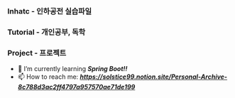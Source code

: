 ### Inhatc - 인하공전 실습파일
### Tutorial - 개인공부, 독학
### Project - 프로젝트

- 🌱 I’m currently learning  ***Spring Boot!!***
- 📫 How to reach me: ***https://solstice99.notion.site/Personal-Archive-8c788d3ac2ff4797a957570ae71de199***
